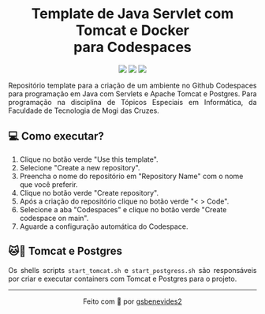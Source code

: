  
<h1 align="center">
Template de Java Servlet com Tomcat e Docker <br/>para Codespaces
</h1>
<p align="center">
<img src="https://img.shields.io/badge/Apache Tomcat-white?style=for-the-badge&logo=apachetomcat&logoColor=black">
<img src="https://img.shields.io/badge/Java-white?style=for-the-badge&logo=&logoColor=white">
<img src="https://img.shields.io/badge/Github Codespaces-white?style=for-the-badge&logo=github&logoColor=black">
</p>
<p align="justify">
Repositório template para a criação de um ambiente no Github Codespaces para programação em Java com Servlets e Apache Tomcat e Postgres. Para programação na disciplina de Tópicos Especiais em Informática, da Faculdade de Tecnologia de Mogi das Cruzes.
</p>
 
<h2>💻 Como executar?</h2>
<ol>
<li>Clique no botão verde "Use this template".</li>
<li>Selecione "Create a new repository".</li>
<li>Preencha o nome do repositório em "Repository Name" com o nome que você preferir.</li>
<li>Clique no botão verde "Create repository".</li>
<li>Após a criação do repositório clique no botão verde "< > Code".</li>
<li>Selecione a aba "Codespaces" e clique no botão verde "Create codespace on main".</li>
<li>Aguarde a configuração automática do Codespace.</li>
</ol>
<h2>🐱🐘 Tomcat e Postgres</h2>
<p align="justify">
Os shells scripts <code>start_tomcat.sh</code> e <code>start_postgress.sh</code> são responsáveis por criar e executar containers com Tomcat e Postgres para o projeto.
</p>
<hr>
<p align="center">Feito com 🤍 por <a href="https://gui.dev.br">gsbenevides2</a></p>
